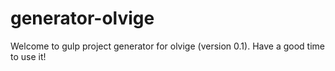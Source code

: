 # generator-olvige

Welcome to gulp project generator for olvige (version 0.1).
Have a good time to use it!
